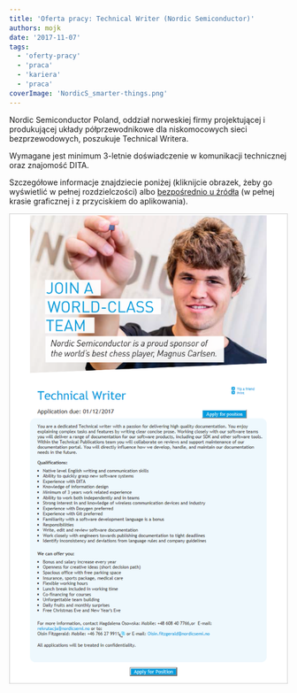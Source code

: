 ```yaml
---
title: 'Oferta pracy: Technical Writer (Nordic Semiconductor)'
authors: mojk
date: '2017-11-07'
tags:
  - 'oferty-pracy'
  - 'praca'
  - 'kariera'
  - 'praca'
coverImage: 'NordicS_smarter-things.png'
---
```


Nordic Semiconductor Poland, oddział norweskiej firmy projektującej i
produkującej układy półprzewodnikowe dla niskomocowych sieci bezprzewodowych,
poszukuje Technical Writera.

<!--truncate-->

Wymagane jest minimum 3-letnie doświadczenie w komunikacji technicznej oraz
znajomość DITA.

Szczegółowe informacje znajdziecie poniżej (kliknijcie obrazek, żeby go
wyświetlić w pełnej rozdzielczości)
albo [bezpośrednio u źródła](https://candidate.hr-manager.net/ApplicationInit.aspx?cid=278&ProjectId=175649&MediaId=5) (w
pełnej krasie graficznej i z przyciskiem do aplikowania).

![](images/nordic_tech_writer.png)
